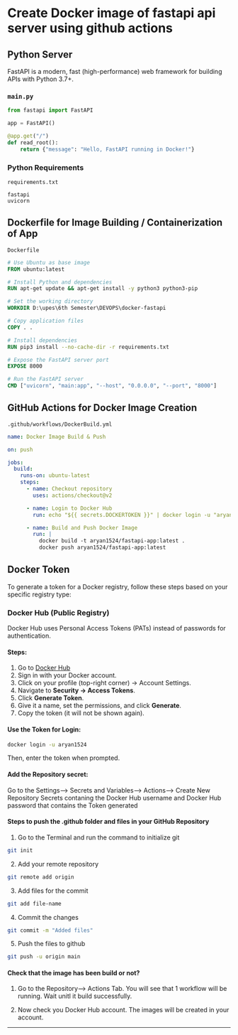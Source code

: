 # Create Docker image of fastapi api server using github actions

## Python Server

FastAPI is a modern, fast (high-performance) web framework for building APIs with Python 3.7+.

### `main.py`
```python
from fastapi import FastAPI

app = FastAPI()

@app.get("/")
def read_root():
    return {"message": "Hello, FastAPI running in Docker!"}

```

### Python Requirements
`requirements.txt`
```text
fastapi
uvicorn
```

## Dockerfile for Image Building / Containerization of App

`Dockerfile`
```dockerfile
# Use Ubuntu as base image
FROM ubuntu:latest

# Install Python and dependencies
RUN apt-get update && apt-get install -y python3 python3-pip

# Set the working directory
WORKDIR D:\upes\6th Semester\DEVOPS\docker-fastapi

# Copy application files
COPY . .

# Install dependencies
RUN pip3 install --no-cache-dir -r requirements.txt

# Expose the FastAPI server port
EXPOSE 8000

# Run the FastAPI server
CMD ["uvicorn", "main:app", "--host", "0.0.0.0", "--port", "8000"]

```


## GitHub Actions for Docker Image Creation

`.github/workflows/DockerBuild.yml`
```yaml
name: Docker Image Build & Push

on: push

jobs:
  build:
    runs-on: ubuntu-latest
    steps:
      - name: Checkout repository
        uses: actions/checkout@v2

      - name: Login to Docker Hub
        run: echo "${{ secrets.DOCKERTOKEN }}" | docker login -u "aryan1524" --password-stdin

      - name: Build and Push Docker Image
        run: |
          docker build -t aryan1524/fastapi-app:latest .
          docker push aryan1524/fastapi-app:latest

```

## Docker Token
To generate a token for a Docker registry, follow these steps based on your specific registry type:

### Docker Hub (Public Registry)
Docker Hub uses Personal Access Tokens (PATs) instead of passwords for authentication.

#### Steps:
1. Go to [Docker Hub](https://hub.docker.com/)
2. Sign in with your Docker account.
3. Click on your profile (top-right corner) → Account Settings.
4. Navigate to **Security → Access Tokens**.
5. Click **Generate Token**.
6. Give it a name, set the permissions, and click **Generate**.
7. Copy the token (it will not be shown again).


#### Use the Token for Login:
```sh
docker login -u aryan1524 
```
Then, enter the token when prompted.

<!-- ![Example Image](https://github.com/Anugrah2334/Fast_API/blob/main/Screenshot2.png) -->

#### Add the Repository secret:
Go to the Settings--> Secrets and Variables--> Actions--> Create New Repository Secrets contaning the Docker Hub username and Docker Hub password that contains the Token generated

<!-- ![Example Image](https://github.com/Anugrah2334/Fast_API/blob/main/Screenshot3.png) -->

#### Steps to push the .github folder and files in your GitHub Repository
1. Go to the Terminal and run the command to initialize git
```sh
git init
```
<!-- ![Example Image](https://github.com/Anugrah2334/Fast_API/blob/main/Screenshot4.png) -->

2. Add your remote repository
```sh
git remote add origin 
```
<!-- ![Example Image](https://github.com/Anugrah2334/Fast_API/blob/main/Screenshot5.png) -->

3. Add files for the commit
```sh
git add file-name
```
<!-- ![Example Image](https://github.com/Anugrah2334/Fast_API/blob/main/Screenshot6.png) -->

4. Commit the changes
```sh
git commit -m "Added files"
```

5. Push the files to github
```sh
git push -u origin main
```
<!-- ![Example Image](https://github.com/Anugrah2334/Fast_API/blob/main/Screenshot7.png) -->

#### Check that the image has been build or not?
1. Go to the Repository--> Actions Tab. You will see that 1 workflow will be running. Wait unitl it build successfully.

<!-- ![Example Image](https://github.com/Anugrah2334/Fast_API/blob/main/Screenshot8.png)

![Example Image](https://github.com/Anugrah2334/Fast_API/blob/main/Screenshot9.png) -->

2. Now check you Docker Hub account. The images will be created in your account.

<!-- ![Example Image](https://github.com/Anugrah2334/Fast_API/blob/main/Screenshot10.png) -->

---